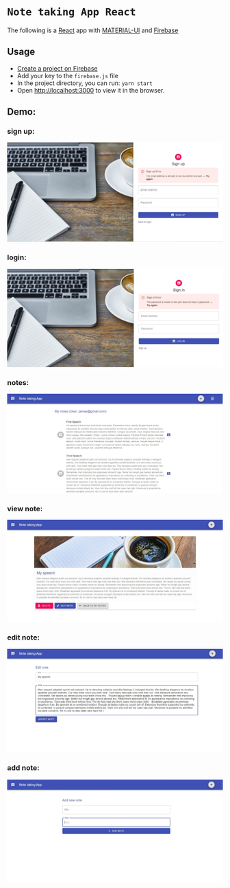 # `Note taking App React`

The following is a [React](https://reactjs.org/tutorial/tutorial.html) app with [MATERIAL-UI](https://material-ui.com/)
and [Firebase](https://firebase.google.com/docs/database?authuser=0)

## Usage

- [Create a project on Firebase](https://firebase.google.com/docs/database?authuser=0)
- Add your key to the `firebase.js` file
- In the project directory, you can run: `yarn start`
- Open [http://localhost:3000](http://localhost:3000) to view it in the browser.

## Demo:

### sign up:

<img src="https://github.com/claykabongok/note-taking-app-react-firebase/blob/master/demo/signup.jpg?raw=true" alt="Demo screen">

### login:

<img src="https://github.com/claykabongok/note-taking-app-react-firebase/blob/master/demo/signin.jpg?raw=true" alt="Demo screen">

### notes:

<img src="https://github.com/claykabongok/note-taking-app-react-firebase/blob/master/demo/listnotes.jpg?raw=true" alt="Demo screen">

### view note:

<img src="https://github.com/claykabongok/note-taking-app-react-firebase/blob/master/demo/viewingnote.jpg?raw=true" alt="Demo screen">

### edit note:

<img src="https://github.com/claykabongok/note-taking-app-react-firebase/blob/master/demo/editnote.jpg?raw=true" alt="Demo screen">

### add note:

<img src="https://github.com/claykabongok/note-taking-app-react-firebase/blob/master/demo/createnote.jpg?raw=true" alt="Demo screen">
